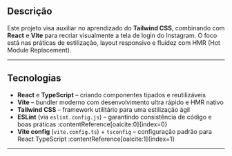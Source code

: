 ##  Descrição

Este projeto visa auxiliar no aprendizado do **Tailwind CSS**, combinando com **React** e **Vite** para recriar visualmente a tela de login do Instagram. O foco está nas práticas de estilização, layout responsivo e fluidez com HMR (Hot Module Replacement).

---

##  Tecnologias

- **React** e **TypeScript** – criando componentes tipados e reutilizáveis  
- **Vite** – bundler moderno com desenvolvimento ultra rápido e HMR nativo  
- **Tailwind CSS** – framework utilitário para uma estilização ágil  
- **ESLint** (via `eslint.config.js`) – garantindo consistência de código e boas práticas :contentReference[oaicite:0]{index=0}  
- **Vite config** (`vite.config.ts`) + `tsconfig` – configuração padrão para React TypeScript :contentReference[oaicite:1]{index=1}

---
